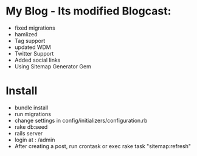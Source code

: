 My Blog - Its modified Blogcast:
======================================================
* fixed migrations
* hamlized
* Tag support
* updated WDM
* Twitter Support
* Added social links
* Using Sitemap Generator Gem

Install
======================================================
* bundle install
* run migrations
* change settings in config/initializers/configuration.rb
* rake db:seed
* rails server
* login at : /admin
* After creating a post, run crontask or exec rake task "sitemap:refresh"

